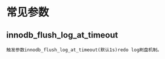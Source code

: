 # 常见参数
## innodb_flush_log_at_timeout
```text
触发参数innodb_flush_log_at_timeout(默认1s)redo log刷盘机制。
```
